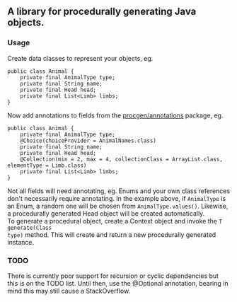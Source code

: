 ## A library for procedurally generating Java objects.

### Usage
Create data classes to represent your objects, eg.

    public class Animal {
        private final AnimalType type;
        private final String name;
        private final Head head;
        private final List<Limb> limbs;
    }

Now add annotations to fields from the [procgen/annotations](src/main/java/com/ripplargames/procgen/annotations) package, eg.

    public class Animal {
        private final AnimalType type;
        @Choice(choiceProvider = AnimalNames.class)
        private final String name;
        private final Head head;
        @Collection(min = 2, max = 4, collectionClass = ArrayList.class, elementType = Limb.class)
        private final List<Limb> limbs;
    }


Not all fields will need annotating, eg. Enums and your own class references don't necessarily require annotating. In the example above, if <code>AnimalType</code> is an Enum, a random one will be chosen from <code>AnimalType.values()</code>. Likewise, a procedurally generated Head object will be created automatically.<br>
To generate a procedural object, create a Context object and invoke the <code>T generate(Class<T> type)</code> method.
This will create and return a new procedurally generated instance.

### TODO
There is currently poor support for recursion or cyclic dependencies but this is on the TODO list. Until then, use the @Optional annotation, bearing in mind this may still cause a StackOverflow.
